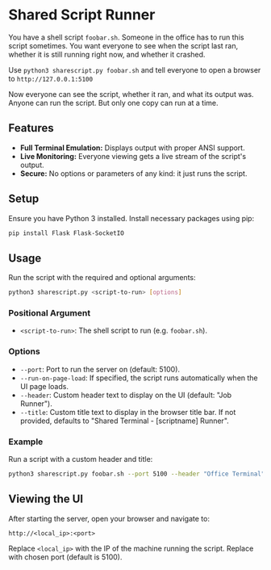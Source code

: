 # Shared Script Runner

You have a shell script `foobar.sh`. Someone in the office has to run this script sometimes. You want everyone to see when the script last ran, whether it is still running right now, and whether it crashed.

Use `python3 sharescript.py foobar.sh` and tell everyone to open a browser to `http://127.0.0.1:5100`

Now everyone can see the script, whether it ran, and what its output was. Anyone can run the script. But only one copy can run at a time.


## Features

- **Full Terminal Emulation:** Displays output with proper ANSI support.
- **Live Monitoring:** Everyone viewing gets a live stream of the script's output.
- **Secure:** No options or parameters of any kind: it just runs the script.

## Setup

Ensure you have Python 3 installed. Install necessary packages using pip:

```bash
pip install Flask Flask-SocketIO
```

## Usage

Run the script with the required and optional arguments:

```bash
python3 sharescript.py <script-to-run> [options]
```

### Positional Argument

- `<script-to-run>`: The shell script to run (e.g. `foobar.sh`).

### Options

- `--port`: Port to run the server on (default: 5100).
- `--run-on-page-load`: If specified, the script runs automatically when the UI page loads.
- `--header`: Custom header text to display on the UI (default: "Job Runner").
- `--title`: Custom title text to display in the browser title bar. If not provided, defaults to "Shared Terminal - [scriptname] Runner".

### Example

Run a script with a custom header and title:

```bash
python3 sharescript.py foobar.sh --port 5100 --header "Office Terminal" --title "Office Job Runner" --run-on-page-load
```

## Viewing the UI

After starting the server, open your browser and navigate to:

```
http://<local_ip>:<port>
```

Replace `<local_ip>` with the IP of the machine running the script. Replace <port> with chosen port (default is 5100).
